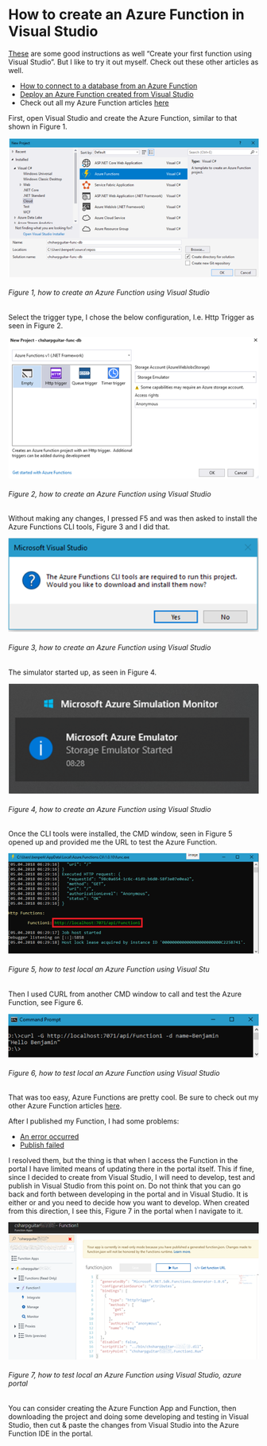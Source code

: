 # How to create an Azure Function in Visual Studio

[These][LINK1] are some good instructions as well “Create your first function using Visual Studio”.  But I like to try it out myself.  Check out these other articles as well.

+ [How to connect to a database from an Azure Function][LINK2]
+ [Deploy an Azure Function created from Visual Studio][LINK3]
+ Check out all my Azure Function articles [here][LINK4]

First, open Visual Studio and create the Azure Function, similar to that shown in Figure 1.

![how to create an Azure Function using Visual Studio][FIGURE1]
###### Figure 1, how to create an Azure Function using Visual Studio

Select the trigger type, I chose the below configuration, I.e. Http Trigger as seen in Figure 2.

![how to create an Azure Function using Visual Studio][FIGURE2]
###### Figure 2, how to create an Azure Function using Visual Studio

Without making any changes, I pressed F5 and was then asked to install the Azure Functions CLI tools, Figure 3 and I did that.

![how to create an Azure Function using Visual Studio][FIGURE3]
###### Figure 3, how to create an Azure Function using Visual Studio

The simulator started up, as seen in Figure 4.

![how to create an Azure Function using Visual Studio][FIGURE4]
###### Figure 4, how to create an Azure Function using Visual Studio

Once the CLI tools were installed, the CMD window, seen in Figure 5 opened up and provided me the URL to test the Azure Function.

![how to test local an Azure Function using Visual Stu][FIGURE5]
###### Figure 5, how to test local an Azure Function using Visual Stu

Then I used CURL from another CMD window to call and test the Azure Function, see Figure 6.

![how to test local an Azure Function using Visual Studio][FIGURE6]
###### Figure 6, how to test local an Azure Function using Visual Studio

That was too easy, Azure Functions are pretty cool.
Be sure to check out my other Azure Function articles [here][LINK4].

After I published my Function, I had some problems:

+ [An error occurred][LINK5]
+ [Publish failed][LINK6]

I resolved them, but the thing is that when I access the Function in the portal I have limited means of updating there in the portal itself.  This if fine, since I decided to create from Visual Studio, I will need to develop, test and publish in Visual Studio from this point on.  Do not think that you can go back and forth between developing in the portal and in Visual Studio.  It is either or and you need to decide how you want to develop.  When created from this direction, I see this, Figure 7 in the portal when I navigate to it.

![how to test local an Azure Function using Visual Studio, azure portal][FIGURE7]
###### Figure 7, how to test local an Azure Function using Visual Studio, azure portal

You can consider creating the Azure Function App and Function, then downloading the project and doing some developing and testing in Visual Studio, then cut & paste the changes from Visual Studio into the Azure Function IDE in the portal.

[FIGURE1]: ../images/2018/msdn-0077.png "Figure 1, how to create an Azure Function using Visual Studio"
[FIGURE2]: ../images/2018/msdn-0078.png "Figure 2, how to create an Azure Function using Visual Studio"
[FIGURE3]: ../images/2018/msdn-0079.png "Figure 3, how to create an Azure Function using Visual Studio"
[FIGURE4]: ../images/2018/msdn-0080.png "Figure 4, how to create an Azure Function using Visual Studio"
[FIGURE5]: ../images/2018/msdn-0081.png "Figure 5, how to test local an Azure Function using Visual Studio"
[FIGURE6]: ../images/2018/msdn-0082.png "Figure 6, how to test local an Azure Function using Visual Studio"
[FIGURE7]: ../images/2018/msdn-0083.png "Figure 7, how to test local an Azure Function using Visual Studio, azure portal"

[LINK1]: https://docs.microsoft.com/en-us/azure/azure-functions/functions-create-your-first-function-visual-studio
[LINK2]: 2018-04-how-to-connect-to-a-database-from-an-azure-function.md
[LINK3]: 2018-04-deploy-an-azure-function-created-from-visual-studio.md
[LINK4]: ../README.md#azure-functions
[LINK5]: 2018-04-an-error-occurred.md
[LINK6]: 2018-04-publish-failed.md
